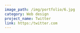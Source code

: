 ```yaml
---
image_path: /img/portfolio/6.jpg
category: Web design
project_name: Twitter
link: https:/twitter.com
---
```

